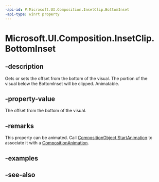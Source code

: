 ```yaml
---
-api-id: P:Microsoft.UI.Composition.InsetClip.BottomInset
-api-type: winrt property
---
```


<!-- Property syntax
public float BottomInset { get;  set; }
-->

# Microsoft.UI.Composition.InsetClip.BottomInset

## -description

Gets or sets the offset from the bottom of the visual. The portion of the visual below the BottomInset will be clipped. Animatable.

## -property-value

The offset from the bottom of the visual.

## -remarks

This property can be animated. Call [CompositionObject.StartAnimation](compositionobject_startanimation_394405412.md) to associate it with a [CompositionAnimation](/windows/uwp/composition/composition-animation).

## -examples

## -see-also
